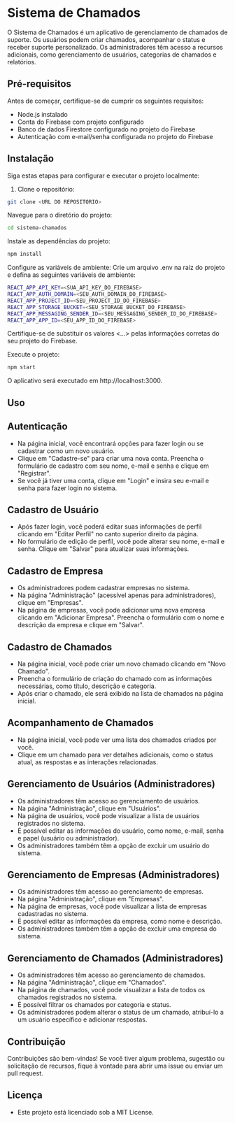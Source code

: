 # Sistema de Chamados

O Sistema de Chamados é um aplicativo de gerenciamento de chamados de suporte. Os usuários podem criar chamados, acompanhar o status e receber suporte personalizado. Os administradores têm acesso a recursos adicionais, como gerenciamento de usuários, categorias de chamados e relatórios.

## Pré-requisitos

Antes de começar, certifique-se de cumprir os seguintes requisitos:

- Node.js instalado
- Conta do Firebase com projeto configurado
- Banco de dados Firestore configurado no projeto do Firebase
- Autenticação com e-mail/senha configurada no projeto do Firebase

## Instalação

Siga estas etapas para configurar e executar o projeto localmente:

1. Clone o repositório:

```bash
git clone <URL DO REPOSITÓRIO>
```
Navegue para o diretório do projeto:

```bash
cd sistema-chamados
```
Instale as dependências do projeto:

```bash
npm install
```
Configure as variáveis de ambiente:
Crie um arquivo .env na raiz do projeto e defina as seguintes variáveis de ambiente:

```bash
REACT_APP_API_KEY=<SUA_API_KEY_DO_FIREBASE>
REACT_APP_AUTH_DOMAIN=<SEU_AUTH_DOMAIN_DO_FIREBASE>
REACT_APP_PROJECT_ID=<SEU_PROJECT_ID_DO_FIREBASE>
REACT_APP_STORAGE_BUCKET=<SEU_STORAGE_BUCKET_DO_FIREBASE>
REACT_APP_MESSAGING_SENDER_ID=<SEU_MESSAGING_SENDER_ID_DO_FIREBASE>
REACT_APP_APP_ID=<SEU_APP_ID_DO_FIREBASE>
```
Certifique-se de substituir os valores <...> pelas informações corretas do seu projeto do Firebase.

Execute o projeto:

```bash
npm start
```
O aplicativo será executado em http://localhost:3000.

## Uso

## Autenticação

- Na página inicial, você encontrará opções para fazer login ou se cadastrar como um novo usuário.
- Clique em "Cadastre-se" para criar uma nova conta. Preencha o formulário de cadastro com seu nome, e-mail e senha e clique em "Registrar".
- Se você já tiver uma conta, clique em "Login" e insira seu e-mail e senha para fazer login no sistema.
## Cadastro de Usuário
- Após fazer login, você poderá editar suas informações de perfil clicando em "Editar Perfil" no canto superior direito da página.
- No formulário de edição de perfil, você pode alterar seu nome, e-mail e senha. Clique em "Salvar" para atualizar suas informações.
## Cadastro de Empresa
- Os administradores podem cadastrar empresas no sistema.
- Na página "Administração" (acessível apenas para administradores), clique em "Empresas".
- Na página de empresas, você pode adicionar uma nova empresa clicando em "Adicionar Empresa". Preencha o formulário com o nome e descrição da empresa e clique em "Salvar".
## Cadastro de Chamados
- Na página inicial, você pode criar um novo chamado clicando em "Novo Chamado".
- Preencha o formulário de criação do chamado com as informações necessárias, como título, descrição e categoria.
- Após criar o chamado, ele será exibido na lista de chamados na página inicial.
## Acompanhamento de Chamados
- Na página inicial, você pode ver uma lista dos chamados criados por você.
- Clique em um chamado para ver detalhes adicionais, como o status atual, as respostas e as interações relacionadas.
## Gerenciamento de Usuários (Administradores)
- Os administradores têm acesso ao gerenciamento de usuários.
- Na página "Administração", clique em "Usuários".
- Na página de usuários, você pode visualizar a lista de usuários registrados no sistema.
- É possível editar as informações do usuário, como nome, e-mail, senha e papel (usuário ou administrador).
- Os administradores também têm a opção de excluir um usuário do sistema.
## Gerenciamento de Empresas (Administradores)
- Os administradores têm acesso ao gerenciamento de empresas.
- Na página "Administração", clique em "Empresas".
- Na página de empresas, você pode visualizar a lista de empresas cadastradas no sistema.
- É possível editar as informações da empresa, como nome e descrição.
- Os administradores também têm a opção de excluir uma empresa do sistema.
## Gerenciamento de Chamados (Administradores)
- Os administradores têm acesso ao gerenciamento de chamados.
- Na página "Administração", clique em "Chamados".
- Na página de chamados, você pode visualizar a lista de todos os chamados registrados no sistema.
- É possível filtrar os chamados por categoria e status.
- Os administradores podem alterar o status de um chamado, atribuí-lo a um usuário específico e adicionar respostas.
## Contribuição
Contribuições são bem-vindas! Se você tiver algum problema, sugestão ou solicitação de recursos, fique à vontade para abrir uma issue ou enviar um pull request.

## Licença
- Este projeto está licenciado sob a MIT License.
